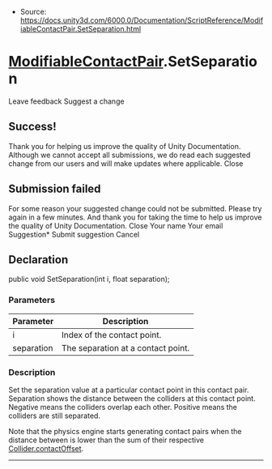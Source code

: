 * Source: https://docs.unity3d.com/6000.0/Documentation/ScriptReference/ModifiableContactPair.SetSeparation.html

#  [ModifiableContactPair](https://docs.unity3d.com/6000.0/Documentation/ScriptReference/ModifiableContactPair.html).SetSeparation
Leave feedback
Suggest a change
## Success!
Thank you for helping us improve the quality of Unity Documentation. Although we cannot accept all submissions, we do read each suggested change from our users and will make updates where applicable.
Close
## Submission failed
For some reason your suggested change could not be submitted. Please <a>try again</a> in a few minutes. And thank you for taking the time to help us improve the quality of Unity Documentation.
Close
Your name Your email Suggestion* Submit suggestion
Cancel
## Declaration
public void SetSeparation(int i, float separation); 
### Parameters
Parameter | Description  
---|---  
i | Index of the contact point.  
separation | The separation at a contact point.  
### Description
Set the separation value at a particular contact point in this contact pair.
Separation shows the distance between the colliders at this contact point. Negative means the colliders overlap each other. Positive means the colliders are still separated.  
  
Note that the physics engine starts generating contact pairs when the distance between is lower than the sum of their respective [Collider.contactOffset](https://docs.unity3d.com/6000.0/Documentation/ScriptReference/Collider-contactOffset.html).
* * *

